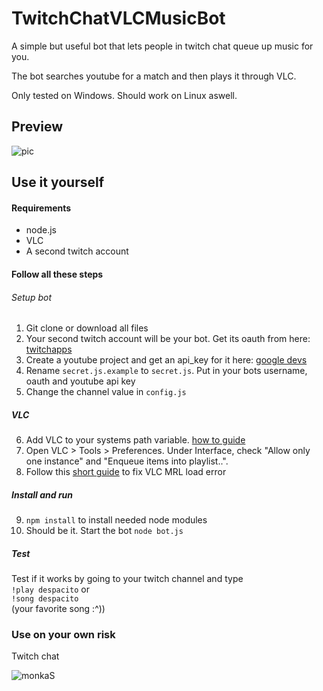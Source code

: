 # TwitchChatVLCMusicBot
A simple but useful bot that lets people in twitch chat queue up music for you.

The bot searches youtube for a match and then plays it through VLC.

Only tested on Windows. Should work on Linux aswell.

## Preview

![pic](https://i.imgur.com/gZg9CSN.gif)

## Use it yourself

#### Requirements

* node.js
* VLC
* A second twitch account

#### Follow all these steps

###### Setup bot

1. Git clone or download all files
2. Your second twitch account will be your bot. Get its oauth from here: [twitchapps](https://twitchapps.com/tmi/)
3. Create a youtube project and get an api_key for it here: [google devs](https://console.developers.google.com/apis/credentials?project=_)
4. Rename `secret.js.example` to `secret.js`. Put in your bots username, oauth and youtube api key
5. Change the channel value in `config.js`

##### VLC

6. Add VLC to your systems path variable. [how to guide](https://www.architectryan.com/2018/03/17/add-to-the-path-on-windows-10/)
7. Open VLC > Tools > Preferences. Under Interface, check "Allow only one instance" and "Enqueue items into playlist..".
8. Follow this [short guide](https://www.latecnosfera.com/2016/10/vlc-unable-to-open-mrl.html) to fix VLC MRL load error

##### Install and run

9. `npm install` to install needed node modules
10. Should be it. Start the bot `node bot.js`

##### Test
Test if it works by going to your twitch channel and type  
`!play despacito` or  
`!song despacito`  
(your favorite song :^))

### Use on your own risk

Twitch chat

![monkaS](https://img.fireden.net/v/image/1515/48/1515481692689.png)
